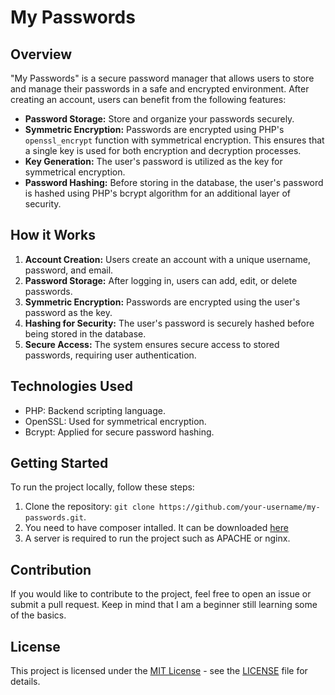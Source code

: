 # My Passwords

## Overview

"My Passwords" is a secure password manager that allows users to store and manage their passwords in a safe and encrypted environment. After creating an account, users can benefit from the following features:

- **Password Storage:** Store and organize your passwords securely.
- **Symmetric Encryption:** Passwords are encrypted using PHP's `openssl_encrypt` function with symmetrical encryption. This ensures that a single key is used for both encryption and decryption processes.
- **Key Generation:** The user's password is utilized as the key for symmetrical encryption.
- **Password Hashing:** Before storing in the database, the user's password is hashed using PHP's bcrypt algorithm for an additional layer of security.

## How it Works

1. **Account Creation:** Users create an account with a unique username, password, and email.
2. **Password Storage:** After logging in, users can add, edit, or delete passwords.
3. **Symmetric Encryption:** Passwords are encrypted using the user's password as the key.
4. **Hashing for Security:** The user's password is securely hashed before being stored in the database.
5. **Secure Access:** The system ensures secure access to stored passwords, requiring user authentication.

## Technologies Used

- PHP: Backend scripting language.
- OpenSSL: Used for symmetrical encryption.
- Bcrypt: Applied for secure password hashing.

## Getting Started

To run the project locally, follow these steps:

1. Clone the repository: `git clone https://github.com/your-username/my-passwords.git`.
2. You need to have composer intalled. It can be downloaded [here](https://getcomposer.org/download/)
3. A server is required to run the project such as APACHE or nginx.






## Contribution

If you would like to contribute to the project, feel free to open an issue or submit a pull request. Keep in mind that I am a beginner still learning some of the basics.

## License

This project is licensed under the [MIT License](LICENSE) - see the [LICENSE](LICENSE) file for details.

